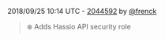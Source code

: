 2018/09/25 10:14 UTC - [2044592](https://github.com/hassio-addons/addon-mqtt/commit/2044592b30ff8aca99ded207ab897d4c43408ffb) by [@frenck](https://github.com/frenck)
> :snowflake: Adds Hassio API security role 

